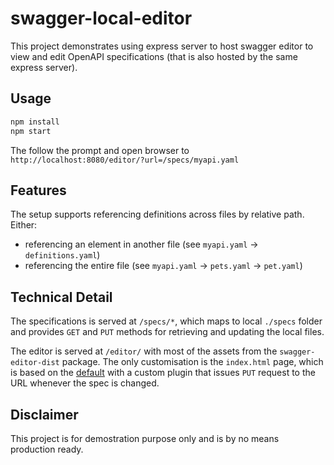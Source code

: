 # swagger-local-editor

This project demonstrates using express server to host swagger editor to view
and edit OpenAPI specifications (that is also hosted by the same express
server).

## Usage

```sh
npm install
npm start
```

The follow the prompt and open browser to `http://localhost:8080/editor/?url=/specs/myapi.yaml`

## Features

The setup supports referencing definitions across files by relative path. Either:

- referencing an element in another file (see `myapi.yaml` -> `definitions.yaml`)
- referencing the entire file (see `myapi.yaml` -> `pets.yaml` -> `pet.yaml`)

## Technical Detail

The specifications is served at `/specs/*`, which maps to local `./specs`
folder and provides `GET` and `PUT` methods for retrieving and updating the
local files.

The editor is served at `/editor/` with most of the assets from the
`swagger-editor-dist` package. The only customisation is the `index.html` page,
which is based on the [default](https://github.com/swagger-api/swagger-editor/blob/master/index.html)
with a custom plugin that issues `PUT` request to the URL whenever the spec
is changed.

## Disclaimer

This project is for demostration purpose only and is by no means production ready.
